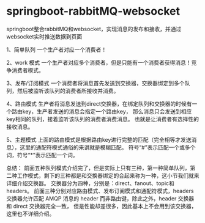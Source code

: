 # springboot-rabbitMQ-websocket
springboot整合rabbitMQ和websocket，实现消息的发布和接收，并通过websocket实时推送数据到页面

1、简单队列
一个生产者对应一个消费者！

2、work 模式
一个生产者对应多个消费者，但是只能有一个消费者获得消息！竞争消费者模式。


3、发布/订阅模式
一个消费者将消息首先发送到交换器，交换器绑定到多个队列，然后被监听该队列的消费者所接收并消费。


4、路由模式
生产者将消息发送到direct交换器，在绑定队列和交换器的时候有一个路由key，生产者发送的消息会指定一个路由key，
那么消息只会发送到相应key相同的队列，接着监听该队列的消费者消费消息。
也就是让消费者有选择性的接收消息。

5、主题模式
上面的路由模式是根据路由key进行完整的匹配（完全相等才发送消息），这里的通配符模式通俗的来讲就是模糊匹配。
符号“#”表示匹配一个或多个词，符号“*”表示匹配一个词。

总结：
前面五种队列模式介绍完了，但是实际上只有三种，第一种简单队列，第二种工作模式，剩下的三种都是和交换器绑定的合起来称为一种，这小节我们就来详细介绍交换器。
交换器分为四种，分别是：direct、fanout、topic和 headers。
前面三种分别对应路由模式、发布订阅模式和通配符模式，headers 交换器允许匹配 AMQP 消息的 header 而非路由键，除此之外，header 交换器和 direct 交换器完全一致，
但是性能却差很多，因此基本上不会用到该交换器，这里也不详细介绍。


